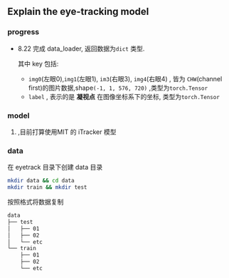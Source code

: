 ## Explain the eye-tracking model



### progress

* 8.22 完成 data_loader, 返回数据为`dict` 类型. 

  其中 key 包括:

  * `img0`(左眼0),`img1`(左眼1), `im3`(右眼3), `img4`(右眼4) , 皆为 `CHW`(channel first)的图片数据,shape`(-1, 1, 576, 720)` ,类型为`torch.Tensor`
  * `label` , 表示的是 **凝视点** 在图像坐标系下的坐标, 类型为`torch.Tensor`

### model

1. ,目前打算使用MIT 的 iTracker 模型







### data

在 eyetrack 目录下创建 data 目录

```bash
mkdir data && cd data
mkdir train && mkdir test
```

按照格式将数据复制

```bash
data
├── test
│   ├── 01
│   ├── 02
│   └── etc
└── train
    ├── 01
    ├── 02
    └── etc
```

